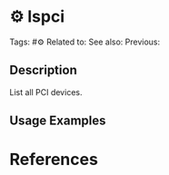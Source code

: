 # ⚙️ lspci

Tags: #⚙️
Related to:
See also:
Previous:

## Description

List all PCI devices.

## Usage Examples

### 

# References